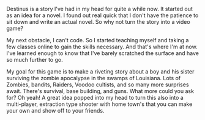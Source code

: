 Destinus is a story I've had in my head for quite a while now. It started out as an idea for a novel. I found out real quick that I don't have the patience to sit down and write an actual novel. So why not turn the story into a video game? 

My next obstacle, I can't code. So I started teaching myself and taking a few classes online to gain the skills necessary. And that's where I'm at now. I've learned enough to know that I've barely scratched the surface and have so much further to go. 

My goal for this game is to make a riveting story about a boy and his sister surviving the zombie apocalypse in the swamps of Louisiana. Lots of Zombies, bandits, Raiders, Voodoo cultists, and so many more surprises await. There's survival, base building, and guns. What more could you ask for? Oh yeah! A great idea popped into my head to turn this also into a multi-player, extraction type shooter with home town's that you can make your own and show off to your friends. 
